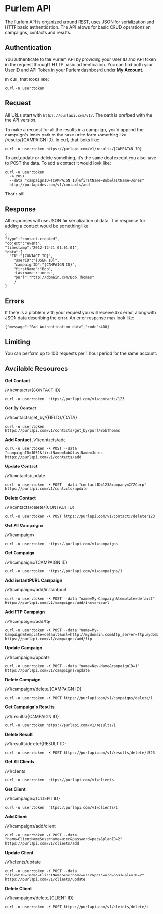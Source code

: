 Purlem API
====================

The Purlem API is organized around REST, uses JSON for serialization and HTTP basic authentication.  The API allows for basic CRUD operations on campaigns, contacts and results.


Authentication
--------------

You authenticate to the Purlem API by providing your User ID and API token in the request throught HTTP basic authentication. You can find both your User ID and API Token in your Purlem dashboard under **My Account**.

In curl, that looks like:

```shell
curl -u user:token
```



Request
----------------

All URLs start with `https://purlapi.com/v1/`. The path is prefixed with the the API version. 

To make a request for all the results in a campaign, you'd append the campaign's index path to the base url to form something like /results/{CAMPAIGN ID}. In curl, that looks like:

```shell
curl -u user:token https://purlapi.com/v1/results/{CAMPAIGN ID}
```

To add,update or delete something, it's the same deal except you also have to POST the data. To add a contact it would look like:

```shell
curl -u user:token
  -X POST 
  --data "campaignID={CAMPAIGN ID}&firstName=Bob&lastName=Jones" 
  http://purlapidev.com/v1/contacts/add
```

That's all!



Response
-----------------

All responses will use JSON for serialization of data. The response for adding a contact would be something like:
 
```shell
{
"type":"contact.created",
"object":"event",
"timestamp":"2012-12-21 01:01:01",
"data":{
  "ID":"{CONTACT ID}",
	"userID":"{USER ID}",
	"campaignID":"{CAMPAIGN ID}",
	"firstName":"Bob",
	"lastName":"Jones",
	"purl":"http://domain.com/Bob.Thomas"
	}
}
```


Errors
---------------

If there is a problem with your request you will receive 4xx error, along with JSON data describing the error.  An error response may look like:

```shell
{"message":"Bad Authentication data","code":400}
```


Limiting
-------------

You can perform up to 100 requests per 1 hour period for the same account. 


Available Resources
---------------

**Get Contact**

/v1/contacts/{CONTACT ID}

```shell
curl -u user:token  https://purlapi.com/v1/contacts/123
```

**Get By Contact**

/v1/contacts/get_by/{FIELD}/{DATA}

```shell
curl -u user:token  https://purlapi.com/v1/contacts/get_by/purl/BobThomas
```

**Add Contact**
/v1/contacts/add

```shell
curl -u user:token -X POST --data "campaignID=1051&firstName=Bob&lastName=Jones https://purlapi.com/v1/contacts/add
```

**Update Contact**

/v1/contacts/update

```shell
curl -u user:token -X POST --data "contactID=123&company=XYZCorp" https://purlapi.com/v1/contacts/update
```

**Delete Contact**

/v1/contacts/delete/{CONTACT ID}

```shell
curl -u user:token -X POST https://purlapi.com/v1/contacts/delete/123
```

**Get All Campaigns**

/v1/campaigns

```shell
curl -u user:token  https://purlapi.com/v1/campaigns
```

**Get Campaign**

/v1/campaigns/{CAMPAIGN ID}

```shell
curl -u user:token  https://purlapi.com/v1/campaigns/1
```

**Add instantPURL Campaign**

/v1/campaigns/add/instantpurl

```shell
curl -u user:token -X POST --data "name=My-Campaign&template=default" https://purlapi.com/v1/campaigns/add/instantpurl
```

**Add FTP Campaign**

/v1/campaigns/add/ftp

```shell
curl -u user:token -X POST --data "name=My-Campaign&template=default&url=http://mydomain.com&ftp_server=ftp.mydomain.com&ftp_username=myusername&ftp_password=mypassword&ftp_path=public_html" https://purlapi.com/v1/campaigns/add/ftp
```

**Update Campaign**

/v1/campaigns/update

```shell
curl -u user:token -X POST --data "name=New-Name&campaignID=1" https://purlapi.com/v1/campaigns/update
```

**Delete Campaign**

/v1/campaigns/delete/{CAMPAIGN ID}

```shell
curl -u user:token -X POST https://purlapi.com/v1/campaigns/delete/1
```

**Get Campaign's Results**

/v1/results/{CAMPAIGN ID}

```shell
curl -u user:token https://purlapi.com/v1/results/1
```

**Delete Result**

/v1/results/delete/{RESULT ID}

```shell
curl -u user:token -X POST https://purlapi.com/v1/results/delete/1523
```

**Get All Clients**

/v1/clients

```shell
curl -u user:token  https://purlapi.com/v1/clients
```

**Get Client**

/v1/campaigns/{CLIENT ID}

```shell
curl -u user:token  https://purlapi.com/v1/clients/1
```

**Add Client**

/v1/campaigns/add/client

```shell
curl -u user:token -X POST --data "name=ClientName&username=user&password=pass&planID=2" https://purlapi.com/v1/clients/add
```

**Update Client**

/v1/clients/update

```shell
curl -u user:token -X POST --data "clientID=1name=ClientName&username=user&password=pass&planID=2" https://purlapi.com/v1/clients/update
```

**Delete Client**

/v1/campaigns/delete/{CLIENT ID}

```shell
curl -u user:token -X POST https://purlapi.com/v1/cleints/delete/1
```

